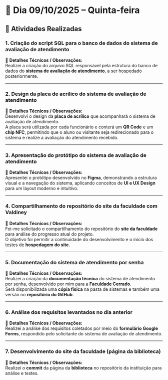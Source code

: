 # 📅 Dia 09/10/2025 – Quinta-feira

## 🧩 Atividades Realizadas

### 1. Criação do script SQL para o banco de dados do sistema de avaliação de atendimento

📌 **Detalhes Técnicos / Observações:**  
Realizei a criação do arquivo SQL responsável pela estrutura do banco de dados do **sistema de avaliação de atendimento**, a ser hospedado posteriormente.

---

### 2. Design da placa de acrílico do sistema de avaliação de atendimento

📌 **Detalhes Técnicos / Observações:**  
Desenvolvi o design da **placa de acrílico** que acompanhará o sistema de avaliação de atendimento.  
A placa será utilizada por cada funcionário e conterá um **QR Code** e um **chip NFC**, permitindo que o aluno ou visitante seja redirecionado para o sistema e realize a avaliação do atendimento recebido.

---

### 3. Apresentação do protótipo do sistema de avaliação de atendimento

📌 **Detalhes Técnicos / Observações:**  
Apresentei o protótipo desenvolvido no **Figma**, demonstrando a estrutura visual e a navegação do sistema, aplicando conceitos de **UI e UX Design** para um layout moderno e intuitivo.

---

### 4. Compartilhamento do repositório do site da faculdade com Valdiney

📌 **Detalhes Técnicos / Observações:**  
Foi-me solicitado o compartilhamento do repositório do **site da faculdade** para análise do progresso atual do projeto.  
O objetivo foi permitir a continuidade do desenvolvimento e o início dos testes de **hospedagem do site**.

---

### 5. Documentação do sistema de atendimento por senha

📌 **Detalhes Técnicos / Observações:**  
Realizei a criação da **documentação técnica** do sistema de atendimento por senha, desenvolvido por mim para a **Faculdade Cerrado**.  
Será disponibilizada uma **cópia física** na pasta de sistemas e também uma versão no **repositório do GitHub**.

---

### 6. Análise dos requisitos levantados no dia anterior

📌 **Detalhes Técnicos / Observações:**  
Realizei a análise dos requisitos coletados por meio do **formulário Google Forms**, respondido pelo solicitante do sistema de avaliação de atendimento.

---

### 7. Desenvolvimento do site da faculdade (página da biblioteca)

📌 **Detalhes Técnicos / Observações:**  
Realizei o **commit** da página da **biblioteca** no repositório da instituição para análise e testes.
